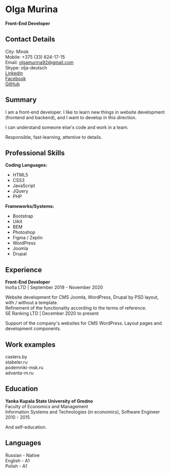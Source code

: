 # Olga Murina #

**Front-End Developer**

## Contact Details ##

City: Minsk \
Mobile: +375 (33) 624-17-15 \
Email: olgamurina92@gmail.com \
Skype: olja-deutsch \
[Linkedin](https://www.linkedin.com/in/olgamurina/) \
[Facebook](https://www.facebook.com/oljamurina/) \
[GitHub](https://github.com/olja-deutsch)

## Summary ##

I am a front-end developer. I like to learn new things in website development (frontend and backend), and I want to develop in this direction.

I can understand someone else's code and work in a team.

Responsible, fast-learning, attentive to details.

## Professional Skills ##

**Coding Languages:**
* HTML5
* CSS3
* JavaScript
* JQuery
* PHP

**Frameworks/Systems:**
* Bootstrap
* Uikit
* BEM
* Photoshop
* Figma / Zeplin
* WordPress
* Joomla
* Drupal

## Experience ##

**Front-End Developer** \
Inolta LTD | September 2019 - November 2020

Website development for CMS Joomla, WordPress, Drupal by PSD layout, with / without a template. \
Refinement of the functionality according to the terms of reference. \
SE Ranking LTD | December 2020 to present

Support of the company's websites for CMS WordPress. Layout pages and development components.

## Work examples ##

casters.by \
stabeler.ru \
podemniki-msk.ru \
advanta-m.ru

## Education ##

**Yanka Kupala State University of Grodno** \
Faculty of Economics and Management \
Information Systems and Technologies (in economics), Software Engineer \
2010 - 2015

And self-education.

## Languages ##

Russian - Native \
English - A1 \
Polish - A1
